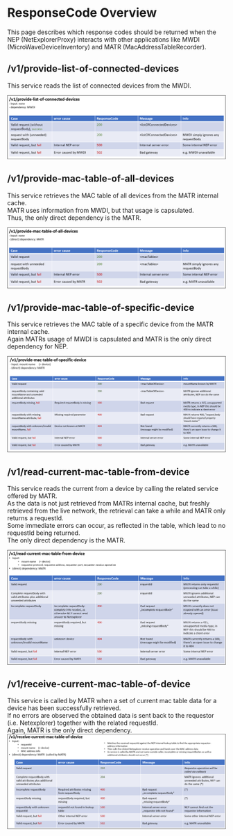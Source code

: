 # ResponseCode Overview

This page describes which response codes should be returned when the NEP (NetExplorerProxy) interacts with other 
applications like MWDI (MicroWaveDeviceInventory) and MATR (MacAddressTableRecorder).  


## /v1/provide-list-of-connected-devices  
This service reads the list of connected devices from the MWDI.

![deviceList](./sources/provideListOfConnectedDevices.png)  

## /v1/provide-mac-table-of-all-devices  
This service retrieves the MAC table of all devices from the MATR internal cache.  
MATR uses information from MWDI, but that usage is capsulated.  
Thus, the only direct dependency is the MATR.  

![macTableOfAllDevices](./sources/provideMacTableOfAllDevices.png)  

## /v1/provide-mac-table-of-specific-device
This service retrieves the MAC table of a specific device from the MATR internal cache.  
Again MATRs usage of MWDI is capsulated and MATR is the only direct dependency for NEP.  

![macTableOfSpecificDevice](./sources/provideMacTableOfSpecificDevice.png)  

## /v1/read-current-mac-table-from-device  
This service reads the current from a device by calling the related service offered by MATR.  
As the data is not just retrieved from MATRs internal cache, but freshly retrieved from the  live network, the retrieval can take a while and MATR only returns a requestId.  
Some immediate errors can occur, as reflected in the table, which lead to no requestId being returned.  
The only direct dependency is the MATR.  

![readCurrentMacTable](./sources/readCurrentMacTableFromDevice.png)  

## /v1/receive-current-mac-table-of-device
This service is called by MATR when a set of current mac table data for a device has been successfully retrieved.  
If no errors are observed the obtained data is sent back to the requestor (i.e. Netexplorer)
together with the related requestId.  
Again, MATR is the only direct dependency.  
![receiveCurrentMacTable](./sources/receiveCurrentMacTableOfDevice.png)  



